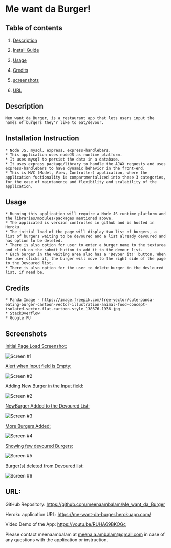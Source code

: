 # Me want da Burger!

## Table of contents

1. [Description](#description)

2. [Install Guide](#install)

3. [Usage](#usage)

4. [Credits](#credits)

5. [screenshots](#screenshots)

6. [URL](#url)
        
<div id="description"/>
        
## Description
```
Men_want_da_Burger, is a restaurant app that lets users input the names of burgers they'r like to eat/devour.
```
        
<div id="install"/>
        
## Installation Instruction
```
* Node JS, mysql, express, express-handlebars. 
* This application uses nodeJS as runtime platform. 
* It uses mysql to persist the data in a database. 
* It uses express package/library to handle the AJAX requests and uses express-handlebars to have dynamic behavior in the front-end. 
* This is MVC (Model, View, Controller) application, where the application fuctionality is compartmentalized into these 3 categories, for the ease of maintanence and flexibility and scalability of the application.
```
        
<div id="usage"/>
        
## Usage
```
* Running this application will require a Node JS runtime platform and the libraries/modules/packages mentioned above. 
* The applicated is version controlled in github and is hosted in Heroku. 
* The initial load of the page will display two list of burgers, a list of burgers waiting to be devoured and a list already devoured and has option to be deleted. 
* There is also option for user to enter a burger name to the textarea and click on the submit button to add it to the devour list. 
* Each burger in the waiting area also has a 'Devour it!' button. When the user clicks it, the burger will move to the right side of the page to the Devoured list. 
* There is also option for the user to delete burger in the devloured list, if need be.
```

<div id="credits"/>
        
## Credits
```
* Panda Image - https://image.freepik.com/free-vector/cute-panda-eating-burger-cartoon-vector-illustration-animal-food-concept-isolated-vector-flat-cartoon-style_138676-1936.jpg
* StackOverflow
* Google FU
```       
       
<div id="screenshots"/>
        
## Screenshots

<ins>Initial Page Load Screenshot:</ins>

![Screen #1](./public/assets/img/Initial_Page_Load_Screenshot.PNG)

<ins>Alert when Input field is Empty:</ins>

![Screen #2](./public/assets/img/Error_when_empty_input.PNG)

<ins>Adding New Burger in the Input field:</ins>

![Screen #2](./public/assets/img/Adding_NewBurger_Screenshot.PNG)

<ins>NewBurger Added to the Devoured List:</ins>

![Screen #3](./public/assets/img/NewBurger_Added_Screenshot.PNG)

<ins>More Burgers Added:</ins>

![Screen #4](./public/assets/img/MoreBurgers_Added.PNG)

<ins>Showing few devoured Burgers:</ins>

![Screen #5](./public/assets/img/Screenshot_Showing_few_devoured_burgers.PNG)

<ins>Burger(s) deleted from Devoured list:</ins>

![Screen #6](./public/assets/img/Screenshot_showing_deleted_burger_from_devoured_list.PNG)

      
      
<div id="url"/>
        
## URL:

GitHub Repository: https://github.com/meenaambalam/Me_want_da_Burger

Heroku application URL: https://me-want-da-burger.herokuapp.com/

Video Demo of the App: https://youtu.be/RUHA69BKOGc

Please contact meenaambalam at [meena.a.ambalam@gmail.com](mailto:meena.a.ambalam@gmail.com?subject=Github) in case of any questions with the application or instruction.